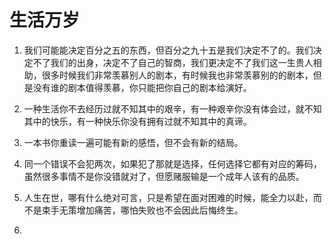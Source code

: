 # 生活万岁

1. 我们可能能决定百分之五的东西，但百分之九十五是我们决定不了的。我们决定不了我们的出身，决定不了自己的智商，我们更决定不了我们这一生贵人相助，很多时候我们非常羡慕别人的剧本，有时候我也非常羡慕别的的剧本，但是没有谁的剧本值得羡慕，你只能把你自己的剧本给演好。

2. 一种生活你不去经历过就不知其中的艰辛，有一种艰辛你没有体会过，就不知其中的快乐，有一种快乐你没有拥有过就不知其中的真谛。

3. 一本书你重读一遍可能有新的感悟，但不会有新的结局。
4. 同一个错误不会犯两次，如果犯了那就是选择，任何选择它都有对应的筹码，虽然很多事情不是你没错就对了，但愿赌服输是一个成年人该有的品质。
5. 人生在世，哪有什么绝对可言，只是希望在面对困难的时候，能全力以赴，而不是束手无策增加痛苦，哪怕失败也不会因此后悔终生。
6. 